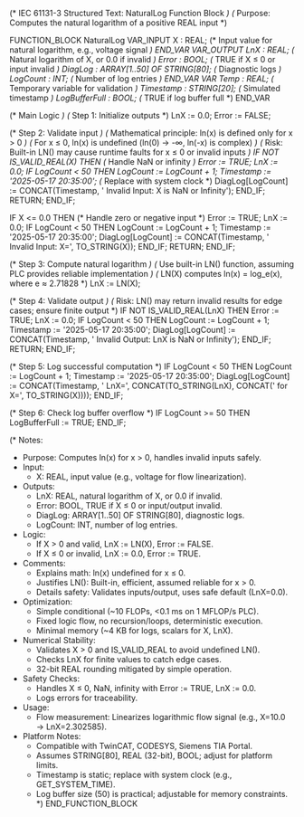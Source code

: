 (* IEC 61131-3 Structured Text: NaturalLog Function Block *)
(* Purpose: Computes the natural logarithm of a positive REAL input *)

FUNCTION_BLOCK NaturalLog
VAR_INPUT
    X : REAL;                       (* Input value for natural logarithm, e.g., voltage signal *)
END_VAR
VAR_OUTPUT
    LnX : REAL;                     (* Natural logarithm of X, or 0.0 if invalid *)
    Error : BOOL;                   (* TRUE if X ≤ 0 or input invalid *)
    DiagLog : ARRAY[1..50] OF STRING[80]; (* Diagnostic logs *)
    LogCount : INT;                 (* Number of log entries *)
END_VAR
VAR
    Temp : REAL;                    (* Temporary variable for validation *)
    Timestamp : STRING[20];         (* Simulated timestamp *)
    LogBufferFull : BOOL;           (* TRUE if log buffer full *)
END_VAR

(* Main Logic *)
(* Step 1: Initialize outputs *)
LnX := 0.0;
Error := FALSE;

(* Step 2: Validate input *)
(* Mathematical principle: ln(x) is defined only for x > 0 *)
(* For x ≤ 0, ln(x) is undefined (ln(0) → -∞, ln(-x) is complex) *)
(* Risk: Built-in LN() may cause runtime faults for x ≤ 0 or invalid inputs *)
IF NOT IS_VALID_REAL(X) THEN
    (* Handle NaN or infinity *)
    Error := TRUE;
    LnX := 0.0;
    IF LogCount < 50 THEN
        LogCount := LogCount + 1;
        Timestamp := '2025-05-17 20:35:00'; (* Replace with system clock *)
        DiagLog[LogCount] := CONCAT(Timestamp, ' Invalid Input: X is NaN or Infinity');
    END_IF;
    RETURN;
END_IF;

IF X <= 0.0 THEN
    (* Handle zero or negative input *)
    Error := TRUE;
    LnX := 0.0;
    IF LogCount < 50 THEN
        LogCount := LogCount + 1;
        Timestamp := '2025-05-17 20:35:00';
        DiagLog[LogCount] := CONCAT(Timestamp, ' Invalid Input: X=', TO_STRING(X));
    END_IF;
    RETURN;
END_IF;

(* Step 3: Compute natural logarithm *)
(* Use built-in LN() function, assuming PLC provides reliable implementation *)
(* LN(X) computes ln(x) = log_e(x), where e ≈ 2.71828 *)
LnX := LN(X);

(* Step 4: Validate output *)
(* Risk: LN() may return invalid results for edge cases; ensure finite output *)
IF NOT IS_VALID_REAL(LnX) THEN
    Error := TRUE;
    LnX := 0.0;
    IF LogCount < 50 THEN
        LogCount := LogCount + 1;
        Timestamp := '2025-05-17 20:35:00';
        DiagLog[LogCount] := CONCAT(Timestamp, ' Invalid Output: LnX is NaN or Infinity');
    END_IF;
    RETURN;
END_IF;

(* Step 5: Log successful computation *)
IF LogCount < 50 THEN
    LogCount := LogCount + 1;
    Timestamp := '2025-05-17 20:35:00';
    DiagLog[LogCount] := CONCAT(Timestamp, ' LnX=', 
        CONCAT(TO_STRING(LnX), CONCAT(' for X=', TO_STRING(X))));
END_IF;

(* Step 6: Check log buffer overflow *)
IF LogCount >= 50 THEN
    LogBufferFull := TRUE;
END_IF;

(* Notes:
   - Purpose: Computes ln(x) for x > 0, handles invalid inputs safely.
   - Input:
     - X: REAL, input value (e.g., voltage for flow linearization).
   - Outputs:
     - LnX: REAL, natural logarithm of X, or 0.0 if invalid.
     - Error: BOOL, TRUE if X ≤ 0 or input/output invalid.
     - DiagLog: ARRAY[1..50] OF STRING[80], diagnostic logs.
     - LogCount: INT, number of log entries.
   - Logic:
     - If X > 0 and valid, LnX := LN(X), Error := FALSE.
     - If X ≤ 0 or invalid, LnX := 0.0, Error := TRUE.
   - Comments:
     - Explains math: ln(x) undefined for x ≤ 0.
     - Justifies LN(): Built-in, efficient, assumed reliable for x > 0.
     - Details safety: Validates inputs/output, uses safe default (LnX=0.0).
   - Optimization:
     - Simple conditional (~10 FLOPs, <0.1 ms on 1 MFLOP/s PLC).
     - Fixed logic flow, no recursion/loops, deterministic execution.
     - Minimal memory (~4 KB for logs, scalars for X, LnX).
   - Numerical Stability:
     - Validates X > 0 and IS_VALID_REAL to avoid undefined LN().
     - Checks LnX for finite values to catch edge cases.
     - 32-bit REAL rounding mitigated by simple operation.
   - Safety Checks:
     - Handles X ≤ 0, NaN, infinity with Error := TRUE, LnX := 0.0.
     - Logs errors for traceability.
   - Usage:
     - Flow measurement: Linearizes logarithmic flow signal (e.g., X=10.0 → LnX=2.302585).
   - Platform Notes:
     - Compatible with TwinCAT, CODESYS, Siemens TIA Portal.
     - Assumes STRING[80], REAL (32-bit), BOOL; adjust for platform limits.
     - Timestamp is static; replace with system clock (e.g., GET_SYSTEM_TIME).
     - Log buffer size (50) is practical; adjustable for memory constraints.
*)
END_FUNCTION_BLOCK
